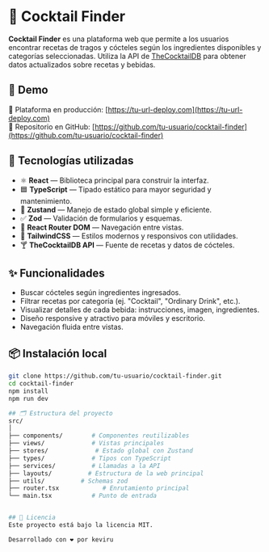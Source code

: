 # 🍹 Cocktail Finder

**Cocktail Finder** es una plataforma web que permite a los usuarios encontrar recetas de tragos y cócteles según los ingredientes disponibles y categorías seleccionadas. Utiliza la API de [TheCocktailDB](https://www.thecocktaildb.com/api.php) para obtener datos actualizados sobre recetas y bebidas.

## 🚀 Demo

🔗 Plataforma en producción: [https://tu-url-deploy.com](https://tu-url-deploy.com)  
📂 Repositorio en GitHub: [https://github.com/tu-usuario/cocktail-finder](https://github.com/tu-usuario/cocktail-finder)

## 🧪 Tecnologías utilizadas

- ⚛️ **React** — Biblioteca principal para construir la interfaz.
- 🟦 **TypeScript** — Tipado estático para mayor seguridad y mantenimiento.
- 🧠 **Zustand** — Manejo de estado global simple y eficiente.
- ✅ **Zod** — Validación de formularios y esquemas.
- 🧭 **React Router DOM** — Navegación entre vistas.
- 🎨 **TailwindCSS** — Estilos modernos y responsivos con utilidades.
- 🍸 **TheCocktailDB API** — Fuente de recetas y datos de cócteles.

## ✨ Funcionalidades

- Buscar cócteles según ingredientes ingresados.
- Filtrar recetas por categoría (ej. "Cocktail", "Ordinary Drink", etc.).
- Visualizar detalles de cada bebida: instrucciones, imagen, ingredientes.
- Diseño responsive y atractivo para móviles y escritorio.
- Navegación fluida entre vistas.

## 📦 Instalación local

```bash
git clone https://github.com/tu-usuario/cocktail-finder.git
cd cocktail-finder
npm install
npm run dev

## 🗂️ Estructura del proyecto
src/
│
├── components/        # Componentes reutilizables
├── views/             # Vistas principales
├── stores/             # Estado global con Zustand
├── types/             # Tipos con TypeScript
├── services/          # Llamadas a la API
├── layouts/          # Estructura de la web principal
├── utils/          # Schemas zod
├── router.tsx            # Enrutamiento principal
└── main.tsx           # Punto de entrada


## 📄 Licencia
Este proyecto está bajo la licencia MIT.

Desarrollado con ❤️ por keviru
